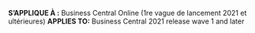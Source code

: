 <span data-ttu-id="0b5ba-101"><Token> **S’APPLIQUE À :** Business Central Online (1re vague de lancement 2021 et ultérieures)</Token></span><span class="sxs-lookup"><span data-stu-id="0b5ba-101"><Token> **APPLIES TO:** Business Central 2021 release wave 1 and later</Token></span></span>